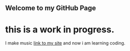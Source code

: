 ## Welcome to my GitHub Page
 
# this is a work in progress.

I make music [link to my site](https://endriulisbeatz.com/) and now i am learning coding.


 